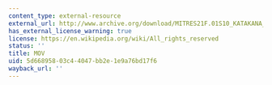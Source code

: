 ```yaml
---
content_type: external-resource
external_url: http://www.archive.org/download/MITRES21F.01S10_KATAKANA_EXERCISES/1a2.mov
has_external_license_warning: true
license: https://en.wikipedia.org/wiki/All_rights_reserved
status: ''
title: MOV
uid: 5d668958-03c4-4047-bb2e-1e9a76bd17f6
wayback_url: ''
---
```

